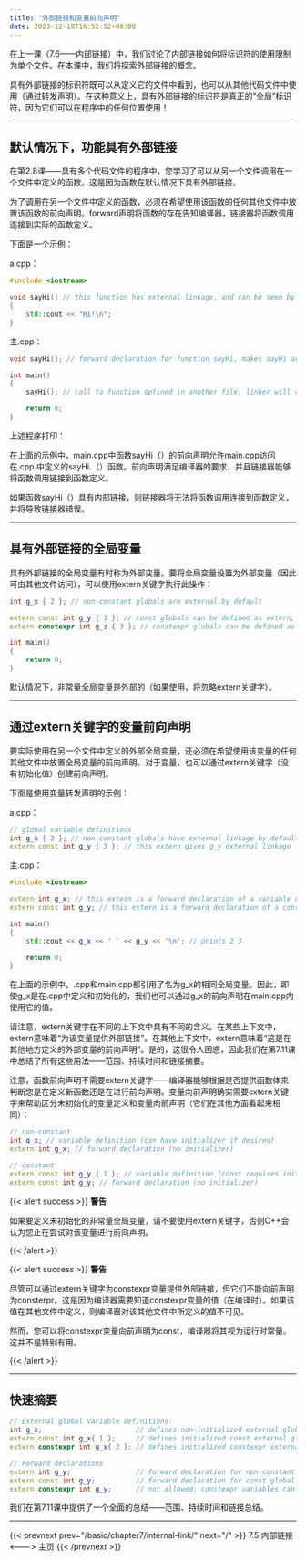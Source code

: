 ```yaml
---
title: "外部链接和变量前向声明"
date: 2023-12-18T16:52:52+08:00
---
```


在上一课（7.6——内部链接）中，我们讨论了内部链接如何将标识符的使用限制为单个文件。在本课中，我们将探索外部链接的概念。

具有外部链接的标识符既可以从定义它的文件中看到，也可以从其他代码文件中使用（通过转发声明）。在这种意义上，具有外部链接的标识符是真正的“全局”标识符，因为它们可以在程序中的任何位置使用！

***
## 默认情况下，功能具有外部链接

在第2.8课——具有多个代码文件的程序中，您学习了可以从另一个文件调用在一个文件中定义的函数。这是因为函数在默认情况下具有外部链接。

为了调用在另一个文件中定义的函数，必须在希望使用该函数的任何其他文件中放置该函数的前向声明。forward声明将函数的存在告知编译器，链接器将函数调用连接到实际的函数定义。

下面是一个示例：

a.cpp：

```C++
#include <iostream>

void sayHi() // this function has external linkage, and can be seen by other files
{
    std::cout << "Hi!\n";
}
```

主.cpp：

```C++
void sayHi(); // forward declaration for function sayHi, makes sayHi accessible in this file

int main()
{
    sayHi(); // call to function defined in another file, linker will connect this call to the function definition

    return 0;
}
```

上述程序打印：

在上面的示例中，main.cpp中函数sayHi（）的前向声明允许main.cpp访问在.cpp.中定义的sayHi.（）函数。前向声明满足编译器的要求，并且链接器能够将函数调用链接到函数定义。

如果函数sayHi（）具有内部链接，则链接器将无法将函数调用连接到函数定义，并将导致链接器错误。

***
## 具有外部链接的全局变量

具有外部链接的全局变量有时称为外部变量。要将全局变量设置为外部变量（因此可由其他文件访问），可以使用extern关键字执行此操作：

```C++
int g_x { 2 }; // non-constant globals are external by default

extern const int g_y { 3 }; // const globals can be defined as extern, making them external
extern constexpr int g_z { 3 }; // constexpr globals can be defined as extern, making them external (but this is pretty useless, see the warning in the next section)

int main()
{
    return 0;
}
```

默认情况下，非常量全局变量是外部的（如果使用，将忽略extern关键字）。

***
## 通过extern关键字的变量前向声明

要实际使用在另一个文件中定义的外部全局变量，还必须在希望使用该变量的任何其他文件中放置全局变量的前向声明。对于变量，也可以通过extern关键字（没有初始化值）创建前向声明。

下面是使用变量转发声明的示例：

a.cpp：

```C++
// global variable definitions
int g_x { 2 }; // non-constant globals have external linkage by default
extern const int g_y { 3 }; // this extern gives g_y external linkage
```

主.cpp：

```C++
#include <iostream>

extern int g_x; // this extern is a forward declaration of a variable named g_x that is defined somewhere else
extern const int g_y; // this extern is a forward declaration of a const variable named g_y that is defined somewhere else

int main()
{
    std::cout << g_x << ' ' << g_y << '\n'; // prints 2 3

    return 0;
}
```

在上面的示例中，.cpp和main.cpp都引用了名为g_x的相同全局变量。因此，即使g_x是在.cpp中定义和初始化的，我们也可以通过g_x的前向声明在main.cpp内使用它的值。

请注意，extern关键字在不同的上下文中具有不同的含义。在某些上下文中，extern意味着“为该变量提供外部链接”。在其他上下文中，extern意味着“这是在其他地方定义的外部变量的前向声明”。是的，这很令人困惑，因此我们在第7.11课中总结了所有这些用法——范围、持续时间和链接摘要。

注意，函数前向声明不需要extern关键字——编译器能够根据是否提供函数体来判断您是在定义新函数还是在进行前向声明。变量向前声明确实需要extern关键字来帮助区分未初始化的变量定义和变量向前声明（它们在其他方面看起来相同）：

```C++
// non-constant 
int g_x; // variable definition (can have initializer if desired)
extern int g_x; // forward declaration (no initializer)

// constant
extern const int g_y { 1 }; // variable definition (const requires initializers)
extern const int g_y; // forward declaration (no initializer)
```

{{< alert success >}}
**警告**

如果要定义未初始化的非常量全局变量，请不要使用extern关键字，否则C++会认为您正在尝试对该变量进行前向声明。

{{< /alert >}}

{{< alert success >}}
**警告**

尽管可以通过extern关键字为constexpr变量提供外部链接，但它们不能向前声明为consterpr。这是因为编译器需要知道constexpr变量的值（在编译时）。如果该值在其他文件中定义，则编译器对该其他文件中所定义的值不可见。

然而，您可以将constexpr变量向前声明为const，编译器将其视为运行时常量。这并不是特别有用。

{{< /alert >}}

***
## 快速摘要

```C++
// External global variable definitions:
int g_x;                       // defines non-initialized external global variable (zero initialized by default)
extern const int g_x{ 1 };     // defines initialized const external global variable
extern constexpr int g_x{ 2 }; // defines initialized constexpr external global variable

// Forward declarations
extern int g_y;                // forward declaration for non-constant global variable
extern const int g_y;          // forward declaration for const global variable
extern constexpr int g_y;      // not allowed: constexpr variables can't be forward declared
```

我们在第7.11课中提供了一个全面的总结——范围、持续时间和链接总结。

***

{{< prevnext prev="/basic/chapter7/internal-link/" next="/" >}}
7.5 内部链接
<--->
主页
{{< /prevnext >}}
